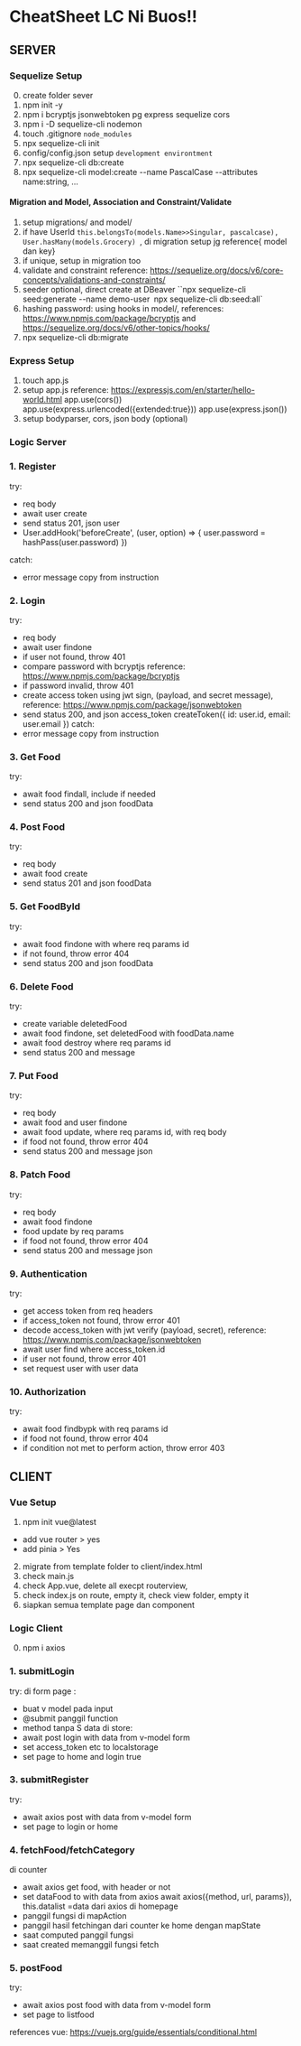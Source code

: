 # CheatSheet LC Ni Buos!!

## SERVER
### Sequelize Setup
0. create folder sever
1. npm init -y
2. npm i bcryptjs jsonwebtoken pg express sequelize cors
3. npm i -D sequelize-cli nodemon
4. touch .gitignore `node_modules`
5. npx sequelize-cli init
6. config/config.json setup `development environtment`
7. npx sequelize-cli db:create
8. npx sequelize-cli model:create --name PascalCase --attributes name:string, ...
#### Migration and Model, Association and Constraint/Validate
1. setup migrations/ and model/
2. if have UserId `this.belongsTo(models.Name>>Singular, pascalcase), User.hasMany(models.Grocery) `, di migration setup jg reference{ model dan key}
3. if unique, setup in migration too
4. validate and constraint reference: https://sequelize.org/docs/v6/core-concepts/validations-and-constraints/
5. seeder optional, direct create at DBeaver
``npx sequelize-cli seed:generate --name demo-user`
`npx sequelize-cli db:seed:all`
5. hashing password: using hooks in model/, references: https://www.npmjs.com/package/bcryptjs and https://sequelize.org/docs/v6/other-topics/hooks/
6. npx sequelize-cli db:migrate

### Express Setup
1. touch app.js
2. setup app.js reference: https://expressjs.com/en/starter/hello-world.html
app.use(cors())
app.use(express.urlencoded({extended:true}))
app.use(express.json())
3. setup bodyparser, cors, json body (optional)

### Logic Server
### 1. Register
try:
- req body 
- await user create
- send status 201, json user
- User.addHook('beforeCreate', (user, option) => {
    user.password = hashPass(user.password)
  })

catch:
- error message copy from instruction

### 2. Login
try:
- req body
- await user findone
- if user not found, throw 401
- compare password with bcryptjs reference: https://www.npmjs.com/package/bcryptjs
- if password invalid, throw 401
- create access token using jwt sign, (payload, and secret message), reference: https://www.npmjs.com/package/jsonwebtoken
- send status 200, and json access_token
createToken({
id: user.id,
email: user.email
})
catch:
- error message copy from instruction

### 3. Get Food
try:
- await food findall, include if needed
- send status 200 and json foodData

### 4. Post Food
try:
- req body
- await food create
- send status 201 and json foodData


### 5. Get FoodById
try:
- await food findone with where req params id
- if not found, throw error 404
- send status 200 and json foodData

### 6. Delete Food
try:
- create variable deletedFood
- await food findone, set deletedFood with foodData.name
- await food destroy where req params id
- send status 200 and message

### 7. Put Food 
try:
- req body
- await food and user findone
- await food update, where req params id, with req body
- if food not found, throw error 404
- send status 200 and message json

### 8. Patch Food
try:
- req body
- await food findone
- food update by req params
- if food not found, throw error 404
- send status 200 and message json


### 9. Authentication
try:
- get access token from req headers
- if access_token not found, throw error 401
- decode access_token with jwt verify (payload, secret), reference: https://www.npmjs.com/package/jsonwebtoken
- await user find where access_token.id
- if user not found, throw error 401
- set request user with user data

### 10. Authorization
try:
- await food findbypk with req params id
- if food not found, throw error 404
- if condition not met to perform action, throw error 403

## CLIENT
### Vue Setup
1. npm init vue@latest
- add vue router > yes
- add pinia > Yes
2. migrate from template folder to client/index.html
3. check main.js
4. check App.vue, delete all execpt routerview,
5. check index.js on route, empty it, check view folder, empty it
6. siapkan semua template page dan component


### Logic Client
0. npm i axios
### 1. submitLogin 
try:
di form page :
- buat v model pada input
- @submit panggil function
- method tanpa S data
di store:
- await post login with data from v-model form
- set access_token etc to localstorage
- set page to home and login true

### 3. submitRegister
try: 
- await axios post with data from v-model form
- set page to login or home

### 4. fetchFood/fetchCategory
di counter
- await axios get food, with header or not
- set dataFood to with data from axios
await axios({method, url, params}), this.datalist =data dari axios
di homepage
- panggil fungsi di mapAction
- panggil hasil fetchingan dari counter ke home dengan mapState
- saat computed panggil fungsi
- saat created memanggil fungsi fetch

### 5. postFood
try:
- await axios post food with data from v-model form
- set page to listfood

references vue: https://vuejs.org/guide/essentials/conditional.html

